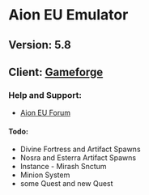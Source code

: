 # Aion EU Emulator
## Version: 5.8
## Client: [Gameforge](https://de.aion.gameforge.com/website/download/)

### Help and Support:
* [Aion EU Forum](http://falke34.bplaced.net)

#### Todo:
* Divine Fortress and Artifact Spawns
* Nosra and Esterra Artifact Spawns
* Instance - Mirash Snctum
* Minion System
* some Quest and new Quest